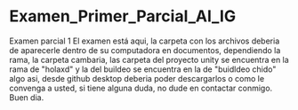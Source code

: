 # Examen_Primer_Parcial_Al_IG
Examen parcial 1 
El examen está aqui, la carpeta con los archivos deberia de aparecerle dentro de su computadora en documentos, dependiendo la rama, la carpeta cambaria, las carpeta del proyecto unity se encuentra en la rama de "holaxd" y la del buildeo se encuentra en la de "buidldeo chido"  algo asi, desde github desktop deberia poder descargarlos o como le convenga a usted, si tiene alguna duda, no dude en contactar conmigo. Buen dia.
